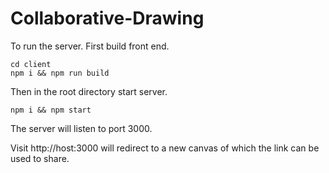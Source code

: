 # Collaborative-Drawing

To run the server. First build front end.
```
cd client
npm i && npm run build
```
Then in the root directory start server.
```
npm i && npm start
```
The server will listen to port 3000.

Visit http://host:3000 will redirect to a new canvas of which the link can be used to share.
